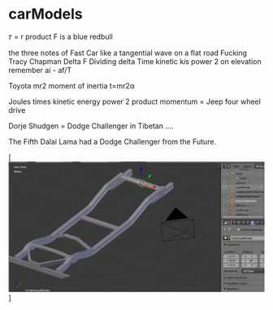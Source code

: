 # carModels

𝜏 = r product F is a blue redbull

the three notes of Fast Car like a tangential wave on a flat road 
Fucking Tracy Chapman Delta F Dividing delta Time kinetic k*i*s power 2 on elevation
remember ai - af/T 

Toyota mr2 moment of inertia t=mr2α

Joules times kinetic energy power 2 product momentum = Jeep four wheel drive

Dorje Shudgen = Dodge Challenger in Tibetan .... 

The Fifth Dalai Lama had a Dodge Challenger from the Future.


[![mueren embargadores acuchillados en pleito de embargo ... ](https://raw.githubusercontent.com/rgarro/carModels/main/willyschassis.PNG)]